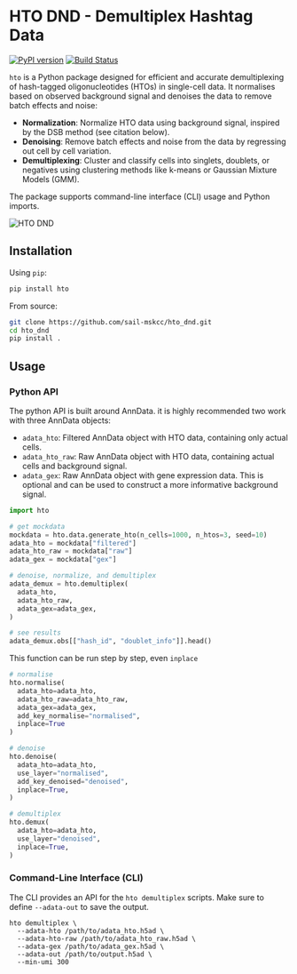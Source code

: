 # HTO DND - Demultiplex Hashtag Data

[![PyPI version](https://badge.fury.io/py/hto-dnd.svg)](https://badge.fury.io/py/hto-dnd)
[![Build Status](https://github.com/sail-mskcc/hto_dnd/actions/workflows/python-package.yml/badge.svg)](https://github.com/sail-mskcc/hto_dnd/actions/workflows/test.yml)

`hto` is a Python package designed for efficient and accurate demultiplexing of hash-tagged oligonucleotides (HTOs) in single-cell data.
It normalises based on observed background signal and denoises the data to remove batch effects and noise:

- **Normalization**: Normalize HTO data using background signal, inspired by the DSB method (see citation below).
- **Denoising**: Remove batch effects and noise from the data by regressing out cell by cell variation.
- **Demultiplexing**: Cluster and classify cells into singlets, doublets, or negatives using clustering methods like k-means or Gaussian Mixture Models (GMM).

The package supports command-line interface (CLI) usage and Python imports.

![HTO DND](./media/pipeline_v0.png)

## Installation

Using `pip`:

```bash
pip install hto
```

From source:

```bash
git clone https://github.com/sail-mskcc/hto_dnd.git
cd hto_dnd
pip install .
```

## Usage

### Python API

The python API is built around AnnData. it is highly recommended two work with three AnnData objects:

* `adata_hto`: Filtered AnnData object with HTO data, containing only actual cells.
* `adata_hto_raw`: Raw AnnData object with HTO data, containing actual cells and background signal.
* `adata_gex`: Raw AnnData object with gene expression data. This is optional and can be used to construct a more informative background signal.

```python
import hto

# get mockdata
mockdata = hto.data.generate_hto(n_cells=1000, n_htos=3, seed=10)
adata_hto = mockdata["filtered"]
adata_hto_raw = mockdata["raw"]
adata_gex = mockdata["gex"]

# denoise, normalize, and demultiplex
adata_demux = hto.demultiplex(
  adata_hto,
  adata_hto_raw,
  adata_gex=adata_gex,
)

# see results
adata_demux.obs[["hash_id", "doublet_info"]].head()
```

This function can be run step by step, even `inplace`

```python
# normalise
hto.normalise(
  adata_hto=adata_hto,
  adata_hto_raw=adata_hto_raw,
  adata_gex=adata_gex,
  add_key_normalise="normalised",
  inplace=True
)

# denoise
hto.denoise(
  adata_hto=adata_hto,
  use_layer="normalised",
  add_key_denoised="denoised",
  inplace=True,
)

# demultiplex
hto.demux(
  adata_hto=adata_hto,
  use_layer="denoised",
  inplace=True,
)
```


### Command-Line Interface (CLI)

The CLI provides an API for the `hto demultiplex` scripts. Make sure to define `--adata-out` to save the output.

```
hto demultiplex \
  --adata-hto /path/to/adata_hto.h5ad \
  --adata-hto-raw /path/to/adata_hto_raw.h5ad \
  --adata-gex /path/to/adata_gex.h5ad \
  --adata-out /path/to/output.h5ad \
  --min-umi 300
```
